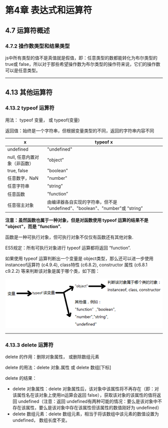 # 第4章 表达式和运算符

## 4.7 运算符概述

### 4.7.2 操作数类型和结果类型

js中所有类型的值不是真值就是假值，即：任意类型的数都能转化为布尔类型的 true或 false，所以对于那些希望操作数为布尔类型的操作符来说，它们的操作数可以是任意类型。

---

## 4.13 其他运算符

### 4.13.2  typeof 运算符

用法： typeof 变量，  或  typeof(变量)

返回值：始终是一个字符串，但根据变量类型的不同，返回的字符串内容不同

| x                            | typeof x                                                     |
| ---------------------------- | ------------------------------------------------------------ |
| undefined                    | "undefined"                                                  |
| null, 任意内置对象（非函数） | “object”                                                     |
| true, false                  | "boolean"                                                    |
| 任意数字，NaN                | "number"                                                     |
| 任意字符串                   | “string”                                                     |
| 任意函数                     | “function”                                                   |
| 任意宿主对象                 | 由编译器各自实现的字符串，但不是 "undefined"、"boolean"、"number"或 “string” |

**注意：虽然函数也属于一种对象，但是对函数使用 typeof 运算的结果不是 "object"，而是 "function".**

函数是一种可执行对象，但可执行对象不仅仅有函数还有其他对象.

ES5规定：所有可执行对象进行 typeof 运算都将返回 “function”.

如果使用 typeof 运算判断出一个变量是 object类型，那么还可以进一步使用 instanceof运算符 (c4.9.4), class特性 (c6.8.2), constructor 属性 (c6.8.1  c9.2.2) 等来判断该对象是属于哪个类，如下图：

![](../img_jsDG/chapter4/typeof_instanceof.png)

---

### 4.13.3  delete 运算符

delete 的作用：删除对象属性， 或删除数组元素

delete 的用法：delete 对象.属性    或  delete 数组[下标]

delete 的结果：

- delete 对象属性：delete 对象属性后，该对象中该属性将不再存在（即：对该属性名在该对象上使用in运算会返回 false），获取该对象的该属性的值将返回 undefined（注意：返回 undefined有两种可能的情况：要么是该对象中不存在该属性，要么是该对象中存在该属性但该属性的数值刚好为 undefined）
- delete 数组元素：delete 数组元素，相当于将该数组中该元素的数值设置为 undefined， 数组长度不变。





